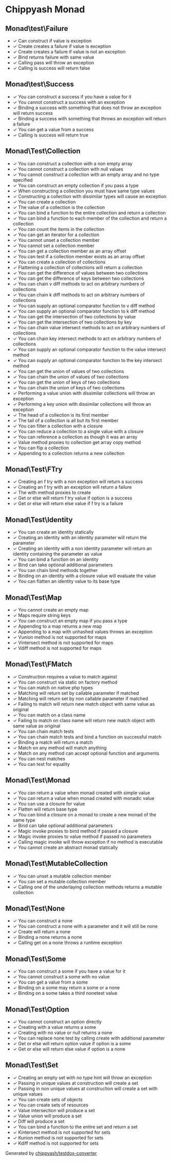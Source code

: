 # Chippyash Monad

## Monad\test\Failure

*  ✓ Can construct if value is exception
*  ✓ Create creates a failure if value is exception
*  ✓ Create creates a failure if value is not an exception
*  ✓ Bind returns failure with same value
*  ✓ Calling pass will throw an exception
*  ✓ Calling is success will return false

## Monad\test\Success

*  ✓ You can construct a success if you have a value for it
*  ✓ You cannot construct a success with an exception
*  ✓ Binding a success with something that does not throw an exception will return success
*  ✓ Binding a success with something that throws an exception will return a failure
*  ✓ You can get a value from a success
*  ✓ Calling is success will return true

## Monad\Test\Collection

*  ✓ You can construct a collection with a non empty array
*  ✓ You cannot construct a collection with null values
*  ✓ You cannot construct a collection with an empty array and no type specified
*  ✓ You can construct an empty collection if you pass a type
*  ✓ When constructing a collection you must have same type values
*  ✓ Constructing a collection with dissimilar types will cause an exception
*  ✓ You can create a collection
*  ✓ The value of a collection is the collection
*  ✓ You can bind a function to the entire collection and return a collection
*  ✓ You can bind a function to each member of the collection and return a collection
*  ✓ You can count the items in the collection
*  ✓ You can get an iterator for a collection
*  ✓ You cannot unset a collection member
*  ✓ You cannot set a collection member
*  ✓ You can get a collection member as an array offset
*  ✓ You can test if a collection member exists as an array offset
*  ✓ You can create a collection of collections
*  ✓ Flattening a collection of collections will return a collection
*  ✓ You can get the difference of values between two collections
*  ✓ You can get the difference of keys between two collections
*  ✓ You can chain v diff methods to act on arbitrary numbers of collections
*  ✓ You can chain k diff methods to act on arbitrary numbers of collections
*  ✓ You can supply an optional comparator function to v diff method
*  ✓ You can supply an optional comparator function to k diff method
*  ✓ You can get the intersection of two collections by value
*  ✓ You can get the intersection of two collections by key
*  ✓ You can chain value intersect methods to act on arbitrary numbers of collections
*  ✓ You can chain key intersect methods to act on arbitrary numbers of collections
*  ✓ You can supply an optional comparator function to the value intersect method
*  ✓ You can supply an optional comparator function to the key intersect method
*  ✓ You can get the union of values of two collections
*  ✓ You can chain the union of values of two collections
*  ✓ You can get the union of keys of two collections
*  ✓ You can chain the union of keys of two collections
*  ✓ Performing a value union with dissimilar collections will throw an exception
*  ✓ Performing a key union with dissimilar collections will throw an exception
*  ✓ The head of a collection is its first member
*  ✓ The tail of a collection is all but its first member
*  ✓ You can filter a collection with a closure
*  ✓ You can reduce a collection to a single value with a closure
*  ✓ You can reference a collection as though it was an array
*  ✓ Value method proxies to collection get array copy method
*  ✓ You can flip a collection
*  ✓ Appending to a collection returns a new collection

## Monad\Test\FTry

*  ✓ Creating an f try with a non exception will return a success
*  ✓ Creating an f try with an exception will return a failure
*  ✓ The with method proxies to create
*  ✓ Get or else will return f try value if option is a success
*  ✓ Get or else will return else value if f try is a failure

## Monad\Test\Identity

*  ✓ You can create an identity statically
*  ✓ Creating an identity with an identity parameter will return the parameter
*  ✓ Creating an identity with a non identity parameter will return an identity containing the parameter as value
*  ✓ You can bind a function on an identity
*  ✓ Bind can take optional additional parameters
*  ✓ You can chain bind methods together
*  ✓ Binding on an identity with a closure value will evaluate the value
*  ✓ You can flatten an identity value to its base type

## Monad\Test\Map

*  ✓ You cannot create an empty map
*  ✓ Maps require string keys
*  ✓ You can construct an empty map if you pass a type
*  ✓ Appending to a map returns a new map
*  ✓ Appending to a map with unhashed values throws an exception
*  ✓ Vunion method is not supported for maps
*  ✓ Vintersect method is not supported for maps
*  ✓ Vdiff method is not supported for maps

## Monad\Test\FMatch

*  ✓ Construction requires a value to match against
*  ✓ You can construct via static on factory method
*  ✓ You can match on native php types
*  ✓ Matching will return set by callable parameter if matched
*  ✓ Matching will return set by non callable parameter if matched
*  ✓ Failing to match will return new match object with same value as original
*  ✓ You can match on a class name
*  ✓ Failing to match on class name will return new match object with same value as original
*  ✓ You can chain match tests
*  ✓ You can chain match tests and bind a function on successful match
*  ✓ Binding a match will return a match
*  ✓ Match on any method will match anything
*  ✓ Match on any method can accept optional function and arguments
*  ✓ You can nest matches
*  ✓ You can test for equality

## Monad\Test\Monad

*  ✓ You can return a value when monad created with simple value
*  ✓ You can return a value when monad created with monadic value
*  ✓ You can use a closure for value
*  ✓ Flatten will return base type
*  ✓ You can bind a closure on a monad to create a new monad of the same type
*  ✓ Bind can take optional additional parameters
*  ✓ Magic invoke proxies to bind method if passed a closure
*  ✓ Magic invoke proxies to value method if passed no parameters
*  ✓ Calling magic invoke will throw exception if no method is executable
*  ✓ You cannot create an abstract monad statically

## Monad\Test\MutableCollection

*  ✓ You can unset a mutable collection member
*  ✓ You can set a mutable collection member
*  ✓ Calling one of the underlaying collection methods returns a mutable collection

## Monad\Test\None

*  ✓ You can construct a none
*  ✓ You can construct a none with a parameter and it will still be none
*  ✓ Create will return a none
*  ✓ Binding a none returns a none
*  ✓ Calling get on a none throws a runtime exception

## Monad\Test\Some

*  ✓ You can construct a some if you have a value for it
*  ✓ You cannot construct a some with no value
*  ✓ You can get a value from a some
*  ✓ Binding on a some may return a some or a none
*  ✓ Binding on a some takes a third nonetest value

## Monad\Test\Option

*  ✓ You cannot construct an option directly
*  ✓ Creating with a value returns a some
*  ✓ Creating with no value or null returns a none
*  ✓ You can replace none test by calling create with additional parameter
*  ✓ Get or else will return option value if option is a some
*  ✓ Get or else will return else value if option is a none

## Monad\Test\Set

*  ✓ Creating an empty set with no type hint will throw an exception
*  ✓ Passing in unique values at construction will create a set
*  ✓ Passing in non unique values at construction will create a set with unique values
*  ✓ You can create sets of objects
*  ✓ You can create sets of resources
*  ✓ Value intersection will produce a set
*  ✓ Value union will produce a set
*  ✓ Diff will produce a set
*  ✓ You can bind a function to the entire set and return a set
*  ✓ Kintersect method is not supported for sets
*  ✓ Kunion method is not supported for sets
*  ✓ Kdiff method is not supported for sets


Generated by [chippyash/testdox-converter](https://github.com/chippyash/Testdox-Converter)